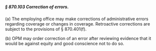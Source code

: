 ##### § 870.103 Correction of errors. #####

(a) The employing office may make corrections of administrative errors regarding coverage or changes in coverage. Retroactive corrections are subject to the provisions of § 870.401(f).

(b) OPM may order correction of an error after reviewing evidence that it would be against equity and good conscience not to do so.